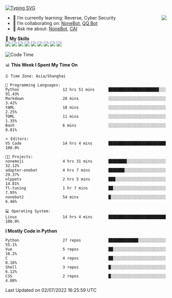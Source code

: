 [![Typing SVG](https://readme-typing-svg.herokuapp.com?size=25&duration=2500&color=8C43EA&vCenter=true&width=200&height=40&lines=Hi+there+%F0%9F%91%8B%F0%9F%8F%BB;I'm+yanyongyu)](https://git.io/typing-svg)

<a href="#">
  <img align="right" src="https://github-readme-stats.vercel.app/api?username=yanyongyu&count_private=true&show_icons=true&bg_color=15,f2f7fd,E0EAFC" />
</a>

- 🌱 I’m currently learning: Reverse, Cyber Security
- 👯 I’m collaborating on: [NoneBot](https://github.com/nonebot), [QQ Bot](https://github.com/Mrs4s/go-cqhttp)
- 💬 Ask me about: [NoneBot](https://github.com/nonebot), [CAI](https://github.com/cscs181/CAI)

🌟 **My Skills**  
![](https://img.shields.io/badge/-Python-3e74a2?style=flat-square&logo=Python&logoColor=fff)
![](https://img.shields.io/badge/-Node.js-339933?style=flat-square&logo=Node.js&logoColor=fff)
![](https://img.shields.io/badge/-Vue-4fc08d?style=flat-square&logo=Vue.js&logoColor=fff)
![](https://img.shields.io/badge/-React-2d98ce?style=flat-square&logo=React&logoColor=fff)
![](https://img.shields.io/badge/-Docker-2496ED?style=flat-square&logo=Docker&logoColor=fff)
![](https://img.shields.io/badge/-Linux-000000?style=flat-square&logo=Linux&logoColor=fff)
![](https://img.shields.io/badge/-MySQL-4479A1?style=flat-square&logo=MySQL&logoColor=fff)
![](https://img.shields.io/badge/-Redis-DC382D?style=flat-square&logo=Redis&logoColor=fff)
![](https://img.shields.io/badge/-MongoDB-47A248?style=flat-square&logo=MongoDB&logoColor=fff)

<!--START_SECTION:waka-->
![Code Time](http://img.shields.io/badge/Code%20Time-0%20secs-blue)

📊 **This Week I Spent My Time On** 

```text
⌚︎ Time Zone: Asia/Shanghai

💬 Programming Languages: 
Python                   12 hrs 51 mins      ██████████████████████░░░   91.43% 
Markdown                 28 mins             ░░░░░░░░░░░░░░░░░░░░░░░░░   3.42% 
YAML                     18 mins             ░░░░░░░░░░░░░░░░░░░░░░░░░   2.25% 
TOML                     11 mins             ░░░░░░░░░░░░░░░░░░░░░░░░░   1.35% 
Bash                     6 mins              ░░░░░░░░░░░░░░░░░░░░░░░░░   0.81%

🔥 Editors: 
VS Code                  14 hrs 4 mins       █████████████████████████   100.0%

🐱‍💻 Projects: 
nonemoji                 4 hrs 31 mins       ████████░░░░░░░░░░░░░░░░░   32.12% 
adapter-onebot           4 hrs 7 mins        ███████░░░░░░░░░░░░░░░░░░   29.37% 
nlppets                  2 hrs 5 mins        ███░░░░░░░░░░░░░░░░░░░░░░   14.81% 
fl-tuning                1 hr 7 mins         ██░░░░░░░░░░░░░░░░░░░░░░░   7.95% 
nonebot2                 54 mins             █░░░░░░░░░░░░░░░░░░░░░░░░   6.46%

💻 Operating System: 
Linux                    14 hrs 4 mins       █████████████████████████   100.0%

```

**I Mostly Code in Python** 

```text
Python                   27 repos            █████████████░░░░░░░░░░░░   55.1% 
Vue                      5 repos             ██░░░░░░░░░░░░░░░░░░░░░░░   10.2% 
C                        4 repos             ██░░░░░░░░░░░░░░░░░░░░░░░   8.16% 
Shell                    3 repos             █░░░░░░░░░░░░░░░░░░░░░░░░   6.12% 
CSS                      2 repos             █░░░░░░░░░░░░░░░░░░░░░░░░   4.08%

```



 Last Updated on 02/07/2022 16:25:59 UTC
<!--END_SECTION:waka-->
